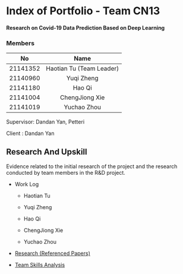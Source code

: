 # Index of Portfolio - Team CN13

#### Research on Covid-19 Data Prediction Based on Deep Learning

### Members

| No       | Name                     |
|:--------:|:------------------------:|
| 21141352 | Haotian Tu (Team Leader) |
| 21140960 | Yuqi Zheng               |
| 21141180 | Hao Qi                   |
| 21141004 | ChengJiong Xie           |
| 21141019 | Yuchao Zhou              |

Supervisor: Dandan Yan, Petteri

Client : Dandan Yan

## Research And Upskill

Evidence related to the initial research of the project and the research conducted by team members in the R&D project.

- Work Log
  
  - Haotian Tu
  
  - Yuqi Zheng
  
  - Hao Qi
  
  - ChengJiong Xie
  
  - Yuchao Zhou

- [Research (Referenced Papers)](./Reserach-And-Upskill/References/)

- [Team Skills Analysis](./Reserach-And-Upskill/Team-Skills-Analysis.pdf)
